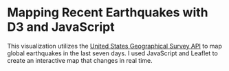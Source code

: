 
# Mapping Recent Earthquakes with D3 and JavaScript

This visualization utilizes the [United States Geographical Survey API](https://earthquake.usgs.gov/earthquakes/feed/v1.0/geojson.php)
 to map global earthquakes in the last seven days. I used JavaScript and Leaflet to create an interactive map that changes in real time.